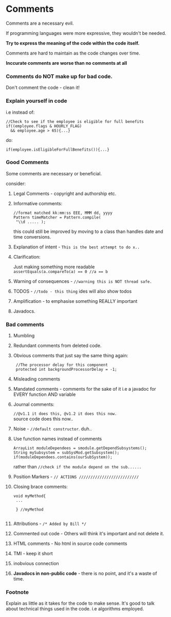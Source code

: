 # Comments

Comments are a necessary evil.

If programming languages were more expressive, they wouldn't be needed.

**Try to express the meaning of the code within the code itself.**

Comments are hard to maintain as the code changes over time. 

**Inccurate comments are worse than no comments at all**

### Comments do NOT make up for bad code.

Don't comment the code - clean it!

### Explain yourself in code

i.e instead of:

```$xslt
//Check to see if the employee is eligible for full benefits
if((employee.flags & HOURLY_FLAG) 
  && employee.age > 65){...}
```

do:

`if(employee.isEligibleForFullBenefits()){...}`


### Good Comments

Some comments are necessary or beneficial.

consider:

1. Legal Comments - copyright and authorship etc. 
2. Informative comments:

    ```$xslt
    //format matched kk:mm:ss EEE, MMM dd, yyyy
    Pattern timeMatcher = Pattern.compile(
     "\\d ..... );
    ```
    
    this could still be improved by moving to a class than handles date and time conversions.

3. Explanation of intent - `This is the best attempt to do x..`
4. Clarification:

    Just making something more readable  
    `assertEquals(a.compareTo(a) == 0 //a == b`

5. Warning of consequences - `//warning this is NOT thread safe.`
6. TODOS - `//todo - this thing` ides will also show todos
7. Amplification - to emphasise something REALLY important
8. Javadocs.

### Bad comments

1. Mumbling
2. Redundant comments from deleted code. 
3. Obvious comments that just say the same thing again:
    
   ```$xslt
    //The processor delay for this component
    protected int backgroundProcessorDelay = -1;
    ```

4. Misleading comments
5. Mandated comments - comments for the sake of it i.e a javadoc for EVERY function AND variable
6. Journal comments:  

   `//@v1.1 it does this, @v1.2 it does this now.`  
    source code does this now..

7. Noise - `//default constructor`. duh..

8. Use function names instead of comments

    ```$xslt
    ArrayList moduleDependees = smodule.getDependSubsystems();
    String mySubsystem = subSysMod.getSubsystem();
    if(moduleDependees.contains(ourSubSystem));
    ```
    
    rather than `//check if the module depend on the sub......`

9. Position Markers - `// ACTIONS //////////////////////////`
10. Closing brace comments:

    ```$xslt
    void myMethod{
     ...
     
     } //myMethod
     
    ```
    
11. Attributions - `/* Added by Bill */`
12. Commented out code - Others will think it's important and not delete it.
13. HTML comments - No html in source code comments
14. TMI - keep it short
15. inobvious connection
16. **Javadocs in non-public code** - there is no point, and it's a waste of time.

### Footnote

Explain as little as it takes for the code to make sense. 
It's good to talk about technical things used in the code. i.e algorithms employed. 


    
    





